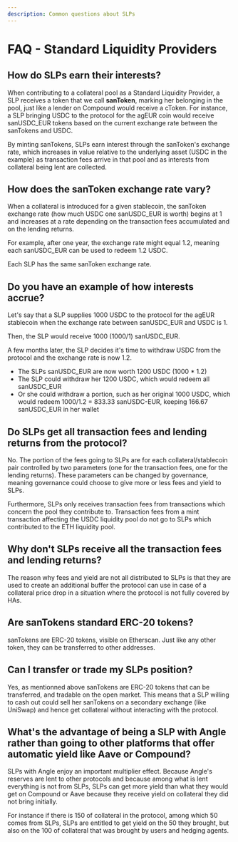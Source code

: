 ```yaml
---
description: Common questions about SLPs
---
```


# FAQ - Standard Liquidity Providers

## How do SLPs earn their interests?

When contributing to a collateral pool as a Standard Liquidity Provider, a SLP receives a token that we call **sanToken**, marking her belonging in the pool, just like a lender on Compound would receive a cToken. For instance, a SLP bringing USDC to the protocol for the agEUR coin would receive sanUSDC\_EUR tokens based on the current exchange rate between the sanTokens and USDC.

By minting sanTokens, SLPs earn interest through the sanToken's exchange rate, which increases in value relative to the underlying asset \(USDC in the example\) as transaction fees arrive in that pool and as interests from collateral being lent are collected.

## How does the sanToken exchange rate vary?

When a collateral is introduced for a given stablecoin, the sanToken exchange rate \(how much USDC one sanUSDC\_EUR is worth\) begins at 1 and increases at a rate depending on the transaction fees accumulated and on the lending returns.

For example, after one year, the exchange rate might equal 1.2, meaning each sanUSDC\_EUR can be used to redeem 1.2 USDC.

Each SLP has the same sanToken exchange rate.

## Do you have an example of how interests accrue?

Let's say that a SLP supplies 1000 USDC to the protocol for the agEUR stablecoin when the exchange rate between sanUSDC\_EUR and USDC is 1.

Then, the SLP would receive 1000 \(1000/1\) sanUSDC\_EUR.

A few months later, the SLP decides it's time to withdraw USDC from the protocol and the exchange rate is now 1.2.

* The SLPs sanUSDC\_EUR are now worth 1200 USDC \(1000 \* 1.2\)
* The SLP could withdraw her 1200 USDC, which would redeem all sanUSDC\_EUR
* Or she could withdraw a portion, such as her original 1000 USDC, which would redeem 1000/1.2 = 833.33 sanUSDC-EUR, keeping 166.67 sanUSDC\_EUR in her wallet

## Do SLPs get all transaction fees and lending returns from the protocol?

No. The portion of the fees going to SLPs are for each collateral/stablecoin pair controlled by two parameters \(one for the transaction fees, one for the lending returns\). These parameters can be changed by governance, meaning governance could choose to give more or less fees and yield to SLPs.

Furthermore, SLPs only receives transaction fees from transactions which concern the pool they contribute to. Transaction fees from a mint transaction affecting the USDC liquidity pool do not go to SLPs which contributed to the ETH liquidity pool.

## Why don't SLPs receive all the transaction fees and lending returns?

The reason why fees and yield are not all distributed to SLPs is that they are used to create an additional buffer the protocol can use in case of a collateral price drop in a situation where the protocol is not fully covered by HAs.

## Are sanTokens standard ERC-20 tokens?

sanTokens are ERC-20 tokens, visible on Etherscan. Just like any other token, they can be transferred to other addresses.

## Can I transfer or trade my SLPs position?

Yes, as mentionned above sanTokens are ERC-20 tokens that can be transferred, and tradable on the open market. This means that a SLP willing to cash out could sell her sanTokens on a secondary exchange (like UniSwap) and hence get collateral without interacting with the protocol.

## What's the advantage of being a SLP with Angle rather than going to other platforms that offer automatic yield like Aave or Compound?

SLPs with Angle enjoy an important multiplier effect. Because Angle's reserves are lent to other protocols and because among what is lent everything is not from SLPs, SLPs can get more yield than what they would get on Compound or Aave because they receive yield on collateral they did not bring initially.

For instance if there is 150 of collateral in the protocol, among which 50 comes from SLPs, SLPs are entitled to get yield on the 50 they brought, but also on the 100 of collateral that was brought by users and hedging agents.

